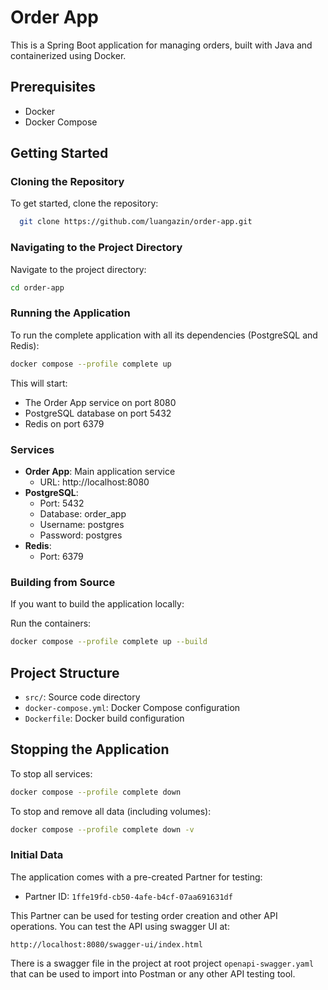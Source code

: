 # Order App

This is a Spring Boot application for managing orders, built with Java and containerized using Docker.

## Prerequisites

- Docker
- Docker Compose

## Getting Started

### Cloning the Repository
To get started, clone the repository:

```bash
  git clone https://github.com/luangazin/order-app.git
```
### Navigating to the Project Directory
Navigate to the project directory:
```bash
cd order-app
```

### Running the Application

To run the complete application with all its dependencies (PostgreSQL and Redis):

```bash
docker compose --profile complete up
```

This will start:
- The Order App service on port 8080
- PostgreSQL database on port 5432
- Redis on port 6379

### Services

- **Order App**: Main application service
  - URL: http://localhost:8080
- **PostgreSQL**:
  - Port: 5432
  - Database: order_app
  - Username: postgres
  - Password: postgres
- **Redis**:
  - Port: 6379

### Building from Source

If you want to build the application locally:

Run the containers:
```bash
docker compose --profile complete up --build
```

## Project Structure

- `src/`: Source code directory
- `docker-compose.yml`: Docker Compose configuration
- `Dockerfile`: Docker build configuration

## Stopping the Application

To stop all services:

```bash
docker compose --profile complete down
```

To stop and remove all data (including volumes):

```bash
docker compose --profile complete down -v
```

### Initial Data

The application comes with a pre-created Partner for testing:
- Partner ID: `1ffe19fd-cb50-4afe-b4cf-07aa691631df`

This Partner can be used for testing order creation and other API operations.
You can test the API using swagger UI at:

```
http://localhost:8080/swagger-ui/index.html
``` 
There is a swagger file in the project at root project `openapi-swagger.yaml` that can be used to import into Postman or any other API testing tool.


